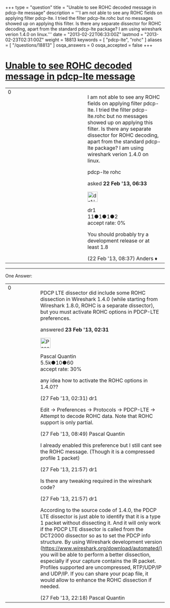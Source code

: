 +++
type = "question"
title = "Unable to see ROHC decoded message in pdcp-lte message"
description = '''I am not able to see any ROHC fields on applying filter pdcp-lte. I tried the filter pdcp-lte.rohc but no messages showed up on applying this filter. Is there any separate dissector for ROHC decoding, apart from the standard pdcp-lte package? I am using wireshark verion 1.4.0 on linux.'''
date = "2013-02-22T06:33:00Z"
lastmod = "2013-02-23T02:31:00Z"
weight = 18813
keywords = [ "pdcp-lte", "rohc" ]
aliases = [ "/questions/18813" ]
osqa_answers = 0
osqa_accepted = false
+++

<div class="headNormal">

# [Unable to see ROHC decoded message in pdcp-lte message](/questions/18813/unable-to-see-rohc-decoded-message-in-pdcp-lte-message)

</div>

<div id="main-body">

<div id="askform">

<table id="question-table" style="width:100%;"><colgroup><col style="width: 50%" /><col style="width: 50%" /></colgroup><tbody><tr class="odd"><td style="width: 30px; vertical-align: top"><div class="vote-buttons"><div id="post-18813-score" class="post-score" title="current number of votes">0</div><div id="favorite-count" class="favorite-count"></div></div></td><td><div id="item-right"><div class="question-body"><p>I am not able to see any ROHC fields on applying filter pdcp-lte. I tried the filter pdcp-lte.rohc but no messages showed up on applying this filter. Is there any separate dissector for ROHC decoding, apart from the standard pdcp-lte package? I am using wireshark verion 1.4.0 on linux.</p></div><div id="question-tags" class="tags-container tags">pdcp-lte rohc</div><div id="question-controls" class="post-controls"></div><div class="post-update-info-container"><div class="post-update-info post-update-info-user"><p>asked <strong>22 Feb '13, 06:33</strong></p><img src="https://secure.gravatar.com/avatar/720847714158bc9b404e15ad9c0159a6?s=32&amp;d=identicon&amp;r=g" class="gravatar" width="32" height="32" alt="dr1&#39;s gravatar image" /><p>dr1<br />
<span class="score" title="11 reputation points">11</span><span title="1 badges"><span class="badge1">●</span><span class="badgecount">1</span></span><span title="1 badges"><span class="silver">●</span><span class="badgecount">1</span></span><span title="2 badges"><span class="bronze">●</span><span class="badgecount">2</span></span><br />
<span class="accept_rate" title="Rate of the user&#39;s accepted answers">accept rate:</span> <span title="dr1 has no accepted answers">0%</span></p></div></div><div id="comments-container-18813" class="comments-container"><span id="18816"></span><div id="comment-18816" class="comment"><div id="post-18816-score" class="comment-score"></div><div class="comment-text"><p>You should probably try a development release or at least 1.8</p></div><div id="comment-18816-info" class="comment-info"><span class="comment-age">(22 Feb '13, 08:37)</span> Anders ♦</div></div></div><div id="comment-tools-18813" class="comment-tools"></div><div class="clear"></div><div id="comment-18813-form-container" class="comment-form-container"></div><div class="clear"></div></div></td></tr></tbody></table>

------------------------------------------------------------------------

<div class="tabBar">

<span id="sort-top"></span>

<div class="headQuestions">

One Answer:

</div>

</div>

<span id="18830"></span>

<div id="answer-container-18830" class="answer">

<table style="width:100%;"><colgroup><col style="width: 50%" /><col style="width: 50%" /></colgroup><tbody><tr class="odd"><td style="width: 30px; vertical-align: top"><div class="vote-buttons"><div id="post-18830-score" class="post-score" title="current number of votes">0</div></div></td><td><div class="item-right"><div class="answer-body"><p>PDCP LTE dissector did include some ROHC dissection in Wireshark 1.4.0 (while starting from Wireshark 1.8.0, ROHC is a separate dissector), but you must activate ROHC options in PDCP-LTE preferences.</p></div><div class="answer-controls post-controls"></div><div class="post-update-info-container"><div class="post-update-info post-update-info-user"><p>answered <strong>23 Feb '13, 02:31</strong></p><img src="https://secure.gravatar.com/avatar/713f24fd877861260b71ecd455018625?s=32&amp;d=identicon&amp;r=g" class="gravatar" width="32" height="32" alt="Pascal%20Quantin&#39;s gravatar image" /><p>Pascal Quantin<br />
<span class="score" title="5544 reputation points"><span>5.5k</span></span><span title="10 badges"><span class="silver">●</span><span class="badgecount">10</span></span><span title="60 badges"><span class="bronze">●</span><span class="badgecount">60</span></span><br />
<span class="accept_rate" title="Rate of the user&#39;s accepted answers">accept rate:</span> <span title="Pascal Quantin has 92 accepted answers">30%</span></p></div></div><div id="comments-container-18830" class="comments-container"><span id="18922"></span><div id="comment-18922" class="comment"><div id="post-18922-score" class="comment-score"></div><div class="comment-text"><p>any idea how to activate the ROHC options in 1.4.0??</p></div><div id="comment-18922-info" class="comment-info"><span class="comment-age">(27 Feb '13, 02:31)</span> dr1</div></div><span id="18930"></span><div id="comment-18930" class="comment"><div id="post-18930-score" class="comment-score"></div><div class="comment-text"><p>Edit -&gt; Preferences -&gt; Protocols -&gt; PDCP-LTE -&gt; Attempt to decode ROHC data. Note that ROHC support is only partial.</p></div><div id="comment-18930-info" class="comment-info"><span class="comment-age">(27 Feb '13, 08:49)</span> Pascal Quantin</div></div><span id="18955"></span><div id="comment-18955" class="comment"><div id="post-18955-score" class="comment-score"></div><div class="comment-text"><p>I already enabled this preference but I still cant see the ROHC message. (Though it is a compressed profile 1 packet)</p></div><div id="comment-18955-info" class="comment-info"><span class="comment-age">(27 Feb '13, 21:57)</span> dr1</div></div><span id="18956"></span><div id="comment-18956" class="comment"><div id="post-18956-score" class="comment-score"></div><div class="comment-text"><p>Is there any tweaking required in the wireshark code?</p></div><div id="comment-18956-info" class="comment-info"><span class="comment-age">(27 Feb '13, 21:57)</span> dr1</div></div><span id="18957"></span><div id="comment-18957" class="comment"><div id="post-18957-score" class="comment-score"></div><div class="comment-text"><p>According to the source code of 1.4.0, the PDCP LTE dissector is just able to identify that it is a type 1 packet without dissecting it. And it will only work if the PDCP LTE dissector is called from the DCT2000 dissector so as to set the PDCP info structure. By using Wireshark development version (<a href="https://www.wireshark.org/download/automated/)">https://www.wireshark.org/download/automated/)</a> you will be able to perform a better dissection, especially if your capture contains the IR packet. Profiles supported are uncompressed, RTP/UDP/IP and UDP/IP. If you can share your pcap file, it would allow to enhance the ROHC dissection if needed.</p></div><div id="comment-18957-info" class="comment-info"><span class="comment-age">(27 Feb '13, 22:18)</span> Pascal Quantin</div></div></div><div id="comment-tools-18830" class="comment-tools"></div><div class="clear"></div><div id="comment-18830-form-container" class="comment-form-container"></div><div class="clear"></div></div></td></tr></tbody></table>

</div>

<div class="paginator-container-left">

</div>

</div>

</div>

